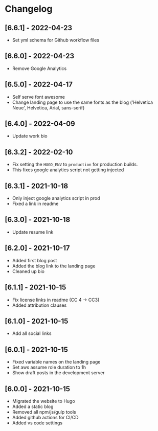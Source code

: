 # Changelog

## [6.6.1] - 2022-04-23

* Set yml schema for Github workflow files

## [6.6.0] - 2022-04-23

* Remove Google Analytics

## [6.5.0] - 2022-04-17

* Self serve font awesome
* Change landing page to use the same fonts as the blog ('Helvetica Neue', Helvetica, Arial, sans-serif)

## [6.4.0] - 2022-04-09

* Update work bio

## [6.3.2] - 2022-02-10

* Fix setting the `HUGO_ENV` to `production` for production builds.
* This fixes google analytics script not getting injected

## [6.3.1] - 2021-10-18

* Only inject google analytics script in prod
* Fixed a link in readme

## [6.3.0] - 2021-10-18

* Update resume link

## [6.2.0] - 2021-10-17

* Added first blog post
* Added the blog link to the landing page
* Cleaned up bio

## [6.1.1] - 2021-10-15

* Fix license links in readme (CC 4 -> CC3)
* Added attribution clauses

## [6.1.0] - 2021-10-15

* Add all social links

## [6.0.1] - 2021-10-15

* Fixed variable names on the landing page
* Set aws assume role duration to 1h
* Show draft posts in the development server

## [6.0.0] - 2021-10-15

* Migrated the website to Hugo
* Added a static blog
* Removed all npm/js/gulp tools
* Added github actions for CI/CD
* Added vs code settings
